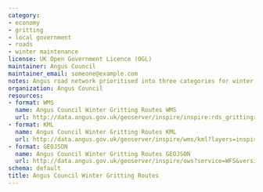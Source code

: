 ```yaml
---
category:
- economy
- gritting
- local government
- roads
- winter maintenance
license: UK Open Government Licence (OGL)
maintainer: Angus Council
maintainer_email: someone@example.com
notes: Angus road network prioritised into three categories for winter maintenance.
organization: Angus Council
resources:
- format: WMS
  name: Angus Council Winter Gritting Routes WMS
  url: http://data.angus.gov.uk/geoserver/inspire/inspire:rds_grittingroutes/wms?service=WMS&request=GetMap
- format: KML
  name: Angus Council Winter Gritting Routes KML
  url: http://data.angus.gov.uk/geoserver/inspire/wms/kml?layers=inspire:rds_grittingroutes&mode=download
- format: GEOJSON
  name: Angus Council Winter Gritting Routes GEOJSON
  url: http://data.angus.gov.uk/geoserver/inspire/ows?service=WFS&version=1.0.0&request=GetFeature&typeName=inspire:rds_grittingroutes&outputFormat=application%2Fjson&srsName=EPSG:3857
schema: default
title: Angus Council Winter Gritting Routes
---
```

